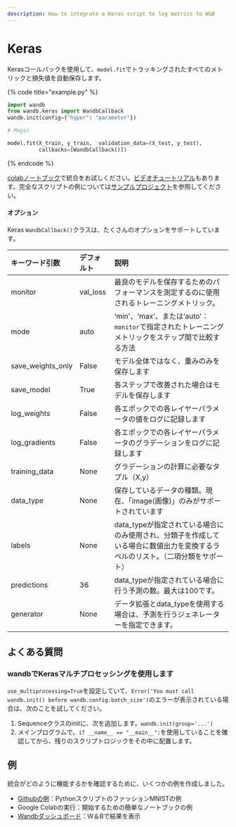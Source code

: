 ```yaml
---
description: How to integrate a Keras script to log metrics to W&B
---
```


# Keras

Kerasコールバックを使用して、`model.fit`でトラッキングされたすべてのメトリックと損失値を自動保存します。

{% code title="example.py" %}
```python
import wandb
from wandb.keras import WandbCallback
wandb.init(config={"hyper": "parameter"})

# Magic

model.fit(X_train, y_train,  validation_data=(X_test, y_test),
          callbacks=[WandbCallback()])
```
{% endcode %}

 [colabノートブック](https://colab.research.google.com/github/wandb/examples/blob/master/colabs/keras/Simple_Keras_Integration.ipynb)で統合をお試しください。[ビデオチュートリアル](https://www.youtube.com/watch?v=Bsudo7jbMow&ab_channel=Weights%26Biases)もあります。完全なスクリプトの例については[サンプルプロジェクト](https://app.gitbook.com/@weights-and-biases/s/docs/~/drafts/-MN_4xmW6jcYndpU_n9G/v/japanese/examples)を参照してください。  


#### オプション

Keras `WandbCallback()`クラスは、たくさんのオプションをサポートしています。

| キーワード引数 | デフォルト | 説明 |
| :--- | :--- | :--- |
| monitor | val\_loss | 最良のモデルを保存するためのパフォーマンスを測定するのに使用されるトレーニングメトリック。 |
| mode | auto | ‘min'、‘max'、または‘auto'：`monitor`で指定されたトレーニングメトリックをステップ間で比較する方法 |
| save\_weights\_only | False | モデル全体ではなく、重みのみを保存します |
| save\_model | True | 各ステップで改善された場合はモデルを保存します |
| log\_weights | False | 各エポックでの各レイヤーパラメータの値をログに記録します |
| log\_gradients | False | 各エポックでの各レイヤーパラメータのグラデーションをログに記録します |
| training\_data | None | グラデーションの計算に必要なタプル（X,y） |
| data\_type | None |  保存しているデータの種類。現在、「image\(画像\)」のみがサポートされています |
| labels | None | data\_typeが指定されている場合にのみ使用され、分類子を作成している場合に数値出力を変換するラベルのリスト。（二項分類をサポート） |
| predictions | 36 | data\_typeが指定されている場合に行う予測の数。最大は100です。 |
| generator | None | データ拡張とdata\_typeを使用する場合は、予測を行うジェネレーターを指定できます。 |

## よくある質問

### **wandbでKerasマルチプロセッシングを使用します**

`use_multiprocessing=True`を設定していて、`Error('You must call wandb.init() before wandb.config.batch_size')`のエラーが表示されている場合は、次のことを試してください。

1. Sequenceクラスのinitに、次を追加します。`wandb.init(group='...')`
2. メインプログラムで、`if __name__ == "__main__":`を使用していることを確認してから、残りのスクリプトロジックをその中に配置します。

##  例

 統合がどのように機能するかを確認するために、いくつかの例を作成しました。

*  [Githubの例](https://github.com/wandb/examples/blob/master/examples/keras/keras-cnn-fashion/train.py)：PythonスクリプトのファッションMNISTの例
* Google Colabの実行：開始するための簡単なノートブックの例
* [Wandbダッシュボード](https://wandb.ai/wandb/keras-fashion-mnist/runs/5z1d85qs)：W＆Bで結果を表示

